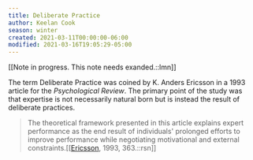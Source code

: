 ```yaml
---
title: Deliberate Practice
author: Keelan Cook
season: winter
created: 2021-03-11T00:00:00-06:00
modified: 2021-03-16T19:05:29-05:00
---
```


[[Note in progress. This note needs exanded.::lmn]]

The term Deliberate Practice was coined by K. Anders Ericsson in a 1993 article for the *Psychological Review*. The primary point of the study was that expertise is not necessarily natural born but is instead the result of deliberate practices.

>The theoretical framework presented in this article explains expert performance as the end result of individuals' prolonged efforts to improve performance while negotiating motivational and external constraints.[[[Ericsson](https://graphics8.nytimes.com/images/blogs/freakonomics/pdf/DeliberatePractice(PsychologicalReview).pdf), 1993, 363.::rsn]]